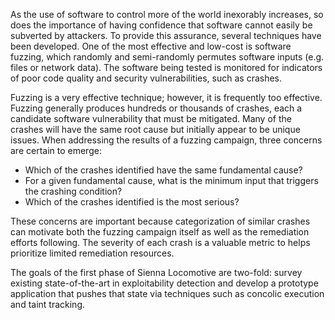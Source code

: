 <html>
<head></head>
<body>

<p>As the use of software to control more of the world inexorably increases, so does the importance of having confidence that software cannot easily be subverted by attackers. To provide this assurance, several techniques have been developed. One of the most effective and low-cost is software fuzzing, which randomly and semi-randomly permutes software inputs (e.g. files or network data). The software being tested is monitored for indicators of poor code quality and security vulnerabilities, such as crashes.</p>

<p>Fuzzing is a very effective technique; however, it is frequently too effective. Fuzzing generally produces hundreds or thousands of crashes, each a candidate software vulnerability that must be mitigated. Many of the crashes will have the same root cause but initially appear to be unique issues. When addressing the results of a fuzzing campaign, three concerns are certain to emerge:
<ul>
<li>Which of the crashes identified have the same fundamental cause?</li>
<li>For a given fundamental cause, what is the minimum input that triggers the crashing condition?</li>
<li>Which of the crashes identified is the most serious?</li>
</ul>
</p>

<p>These concerns are important because categorization of similar crashes can motivate both the fuzzing campaign itself as well as the remediation efforts following. The severity of each crash is a valuable metric to helps prioritize limited remediation resources.</p>

<p>The goals of the first phase of Sienna Locomotive are two-fold: survey existing state-of-the-art in exploitability detection and develop a prototype application that pushes that state via techniques such as concolic execution and taint tracking.</p>
</body>
</html>
